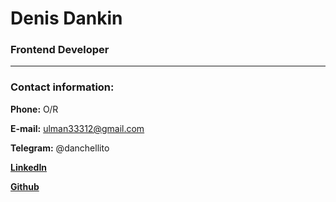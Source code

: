 # Denis Dankin
### Frontend Developer
***
### Contact information:

**Phone:** O/R

**E-mail:** ulman33312@gmail.com

**Telegram:** @danchellito

**[LinkedIn](https://www.linkedin.com/in/danchellito/)**

**[Github](https://github.com/dancheella/)**
